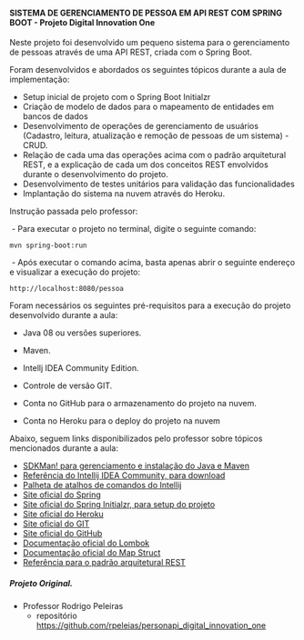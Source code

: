 <h4>SISTEMA DE GERENCIAMENTO DE PESSOA EM API REST COM SPRING BOOT - Projeto Digital Innovation One</h4>



Neste projeto foi desenvolvido um pequeno sistema para o gerenciamento de pessoas através de uma API REST, criada com o Spring Boot.

Foram desenvolvidos e abordados os seguintes tópicos durante a aula de implementação:

* Setup inicial de projeto com o Spring Boot Initialzr 
* Criação de modelo de dados para o mapeamento de entidades em bancos de dados
* Desenvolvimento de operações de gerenciamento de usuários (Cadastro, leitura, atualização e remoção de pessoas de um sistema) - CRUD.
* Relação de cada uma das operações acima com o padrão arquitetural REST, e a explicação de cada um dos conceitos REST envolvidos durante o desenvolvimento do projeto.
* Desenvolvimento de testes unitários para validação das funcionalidades
* Implantação do sistema na nuvem através do Heroku.



Instrução passada pelo professor:

​	- Para executar o projeto no terminal, digite o seguinte comando:

```shell script
mvn spring-boot:run 
```

​	- Após executar o comando acima, basta apenas abrir o seguinte endereço e visualizar a execução do projeto:

```
http://localhost:8080/pessoa
```



Foram necessários os seguintes pré-requisitos para a execução do projeto desenvolvido durante a aula:

* Java 08  ou versões superiores.

* Maven.

* Intellj IDEA Community Edition.

* Controle de versão GIT.

* Conta no GitHub para o armazenamento do projeto na nuvem.

* Conta no Heroku para o deploy do projeto na nuvem

  

Abaixo, seguem links disponibilizados pelo professor sobre tópicos mencionados durante a aula:

* [SDKMan! para gerenciamento e instalação do Java e Maven](https://sdkman.io/)
* [Referência do Intellij IDEA Community, para download](https://www.jetbrains.com/idea/download)
* [Palheta de atalhos de comandos do Intellij](https://resources.jetbrains.com/storage/products/intellij-idea/docs/IntelliJIDEA_ReferenceCard.pdf)
* [Site oficial do Spring](https://spring.io/)
* [Site oficial do Spring Initialzr, para setup do projeto](https://start.spring.io/)
* [Site oficial do Heroku](https://www.heroku.com/)
* [Site oficial do GIT](https://git-scm.com/)
* [Site oficial do GitHub](http://github.com/)
* [Documentação oficial do Lombok](https://projectlombok.org/)
* [Documentação oficial do Map Struct](https://mapstruct.org/)
* [Referência para o padrão arquitetural REST](https://restfulapi.net/)



##### Projeto Original.

- Professor Rodrigo Peleiras
  - repositório https://github.com/rpeleias/personapi_digital_innovation_one
